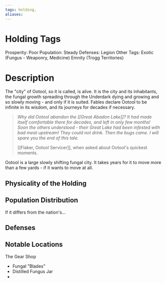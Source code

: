 ```yaml
---
tags: holding,
aliases:
---
```


# Holding Tags
Prosperity: Poor
Population: Steady
Defenses: Legion
Other Tags: Exotic (Fungus - Weaponry, Medicine) Emnity (Trogg Territories)

# Description
The "city" of Ootool, so it is called, is alive. It is the city and its inhabitants, the fungal growth spreading through the Underdark dying and growing and so slowly moving - and only if it is suited. Fables declare Ootool to be infinite in its wisdom, and its journeys for decades if necessary.

> *Why did Ootool abandon the [[Great Abadon Lake]]? It had made itself comfortable there for decades, and left in only few months! Soon the others understood - their Great Lake had been infested with bad meat upstream! They could not drink. Then the bugs came. I will spare you the end of this tale.*
> 
> [[Flaker, Ootool Servicer]], when asked about Ootool's quickest moments.

Ootool is a large slowly shifting fungal city. It takes years for it to move more than a few yards - if it wants to move at all.
## Physicality of the Holding

## Population Distribution
If it differs from the nation's...

## Defenses

## Notable Locations
The Gear Shop
- Fungal "Blades"
- Distilled Fungus Jar
- 

